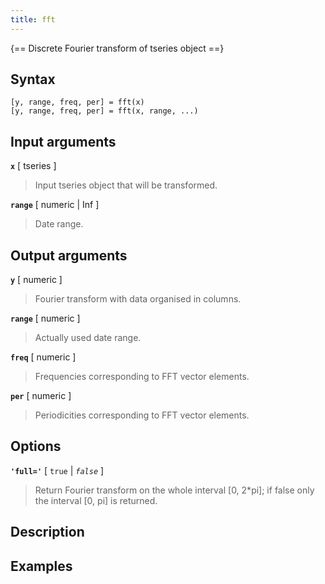 ```yaml
---
title: fft
---
```


{== Discrete Fourier transform of tseries object ==}


## Syntax 

    [y, range, freq, per] = fft(x)
    [y, range, freq, per] = fft(x, range, ...)


## Input arguments 

__`x`__ [ tseries ]
> 
> Input tseries object that will be transformed.
> 

__`range`__ [ numeric | Inf ] 
> 
> Date range.
> 

## Output arguments 


__`y`__ [ numeric ]
> 
> Fourier transform with data organised in columns.
> 

__`range`__ [ numeric ] 
> 
> Actually used date range.
> 

__`freq`__ [ numeric ] 
> 
> Frequencies corresponding to FFT vector elements.
> 

__`per`__ [ numeric ] 
> 
> Periodicities corresponding to FFT vector elements.
> 

## Options 

__`'full='`__ [ `true` | *`false`* ]
> 
> Return Fourier transform on the whole
> interval [0, 2*pi]; if false only the interval [0, pi] is returned.
> 


## Description 



## Examples

```matlab
```

